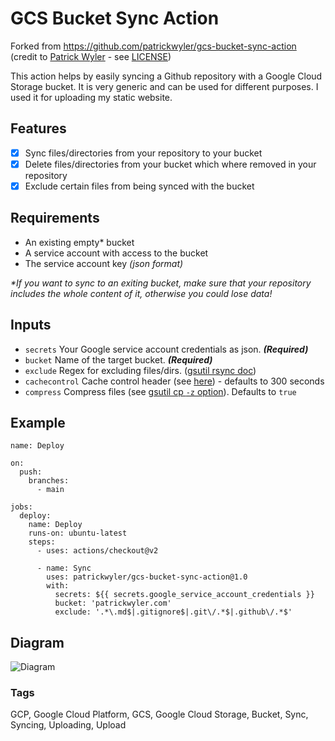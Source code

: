 # GCS Bucket Sync Action

Forked from https://github.com/patrickwyler/gcs-bucket-sync-action (credit to [Patrick Wyler](https://github.com/patrickwyler) - see [LICENSE](LICENSE))

This action helps by easily syncing a Github repository with a Google Cloud Storage bucket. It is very generic and can be used for different purposes. I used it for uploading my static website.

## Features

- [x] Sync files/directories from your repository to your bucket
- [x] Delete files/directories from your bucket which where removed in your repository
- [x] Exclude certain files from being synced with the bucket

## Requirements

- An existing empty\* bucket
- A service account with access to the bucket
- The service account key _(json format)_

_\*If you want to sync to an exiting bucket, make sure that your repository includes the whole content of it, otherwise you could lose data!_

## Inputs

- `secrets` Your Google service account credentials as json. _**(Required)**_
- `bucket` Name of the target bucket. _**(Required)**_
- `exclude` Regex for excluding files/dirs. ([gsutil rsync doc](https://cloud.google.com/storage/docs/gsutil/commands/rsync))
- `cachecontrol` Cache control header (see [here](https://k0ssk.net/post/google-storage-cached-static-site/)) - defaults to 300 seconds
- `compress` Compress files (see [gsutil cp `-z` option](https://cloud.google.com/storage/docs/gsutil/commands/cp#options)). Defaults to `true`

## Example

```
name: Deploy

on:
  push:
    branches:
      - main

jobs:
  deploy:
    name: Deploy
    runs-on: ubuntu-latest
    steps:
      - uses: actions/checkout@v2

      - name: Sync
        uses: patrickwyler/gcs-bucket-sync-action@1.0
        with:
          secrets: ${{ secrets.google_service_account_credentials }}
          bucket: 'patrickwyler.com'
          exclude: '.*\.md$|.gitignore$|.git\/.*$|.github\/.*$'
```

## Diagram

![Diagram](http://www.plantuml.com/plantuml/png/TPB1JiCm38RlUGghNE3GmUWa149eOqoSk8mhbopnscXfKYMfs8JsxgInjcwZ71fPzcVd_-DEVU0kjBLcVgDCmnslmQ48t9GQuOS1hAoJwEPMMmVoeU2JnsFoC-mY9BclKB8zOqBRLaAfGjMkW7l8tbEOfJbhgsCBE6nigYrZu5MmRfV1rNUb0brt1ALoumIEui28hDTIuDq5KH11Lrv0IcCwY5akPcyVYr4j_w4cnqcgDDPXZoMkVnEFEiRAcjG0PEvSrNqggPgNw3EgzXUDgMWaRaTLgFKVWBhHEUjEW3thldW8MpVMe0d0IKR_q31B6P9U5ASx4GrnrdOUvbtoR2shLcmm9EOrXSDB8Mp88kcd-f3D0MZOwhvJpVfNVixpWzCdo4eCQOY_ZI8yV9bhXxw9AE1Mw5PYJ47wZMzYb37gX3n_ELYCGoBYTqOaO8f6jhN-1G00)

### Tags

GCP, Google Cloud Platform, GCS, Google Cloud Storage, Bucket, Sync, Syncing, Uploading, Upload

